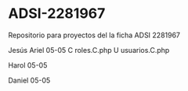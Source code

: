 # ADSI-2281967
Repositorio para proyectos del la ficha ADSI 2281967


Jesús Ariel 
    05-05
        C roles.C.php 
        U usuarios.C.php




Harol 
    05-05





Daniel
    05-05
